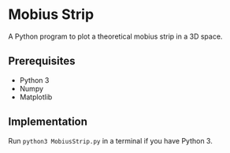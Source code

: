 # Mobius Strip

A Python program to plot a theoretical mobius strip in a 3D space.

## Prerequisites

- Python 3
- Numpy
- Matplotlib

## Implementation

Run `python3 MobiusStrip.py` in a terminal if you have Python 3.
